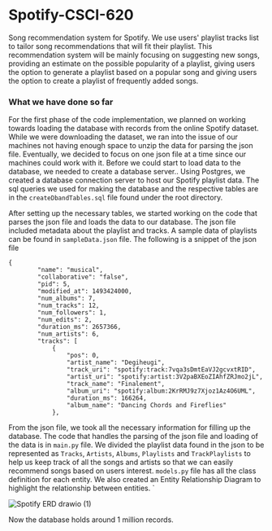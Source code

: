 # Spotify-CSCI-620
Song recommendation system for Spotify. We use users' playlist tracks list to tailor song recommendations that will fit their playlist. This recommendation system will be mainly focusing on suggesting new songs, providing an estimate on the possible popularity of a playlist, giving users the option to generate a playlist based on a popular song and giving users the option to create a playlist of frequently added songs.

### What we have done so far
For the first phase of the code implementation, we planned on working towards loading the database with records from the online Spotify dataset. While we were downloading the dataset, we ran into the issue of our machines not having enough space to unzip the data for parsing the json file. Eventually, we decided to focus on one json file at a time since our machines could work with it. Before we could start to load data to the database, we needed to create a database server.. Using Postgres, we created a database connection server to host our Spotify playlist data. The sql queries we used for making the database and the respective tables are in the `createDbandTables.sql` file found under the root directory. 

After setting up the necessary tables, we started working on the code that parses the json file and loads the data to our database. The json file included metadata about the playlist and tracks. A sample data of playlists can be found in `sampleData.json` file. The following is a snippet of the json file

```
{
        "name": "musical",
        "collaborative": "false",
        "pid": 5,
        "modified_at": 1493424000,
        "num_albums": 7,
        "num_tracks": 12,
        "num_followers": 1,
        "num_edits": 2,
        "duration_ms": 2657366,
        "num_artists": 6,
        "tracks": [
            {
                "pos": 0,
                "artist_name": "Degiheugi",
                "track_uri": "spotify:track:7vqa3sDmtEaVJ2gcvxtRID",
                "artist_uri": "spotify:artist:3V2paBXEoZIAhfZRJmo2jL",
                "track_name": "Finalement",
                "album_uri": "spotify:album:2KrRMJ9z7Xjoz1Az4O6UML",
                "duration_ms": 166264,
                "album_name": "Dancing Chords and Fireflies"
            },
```
From the json file, we took all the necessary information for filling up the database. The code that handles the parsing of the json file and loading of the data is in `main.py` file. We divided the playlist data found in the json to be represented as `Tracks`, `Artists`, `Albums`, `Playlists` and `TrackPlaylists` to help us keep track of all the songs and artists so that we can easily recommend songs based on users interest. `models.py` file has all the class definition for each entity. We also created an Entity Relationship Diagram to highlight the relationship between entities. `

![Spotify ERD drawio (1)](https://user-images.githubusercontent.com/47192431/197652946-26e37d0e-6fa9-4622-a953-52e5094116de.png)

Now the database holds around 1 million records.
